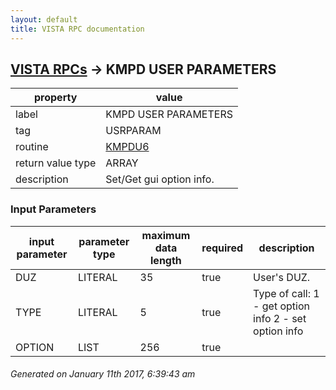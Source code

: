 ```yaml
---
layout: default
title: VISTA RPC documentation
---
```




## [VISTA RPCs](TableOfContent.md) &#8594; KMPD USER PARAMETERS 

 property | value 
--- | --- 
 label | KMPD USER PARAMETERS
 tag | USRPARAM
 routine | [KMPDU6](http://code.osehra.org/dox/Routine_KMPDU6_source.html)
 return value type | ARRAY
 description | Set/Get gui option info.

### Input Parameters

| input parameter | parameter type | maximum data length | required | description | 
| --- | --- | --- | --- | --- | 
| DUZ | LITERAL | 35 | true | User's DUZ. | 
| TYPE | LITERAL | 5 | true | Type of call: 1 - get option info              2 - set option info | 
| OPTION | LIST | 256 | true |  | 




 ###### Generated on January 11th 2017, 6:39:43 am